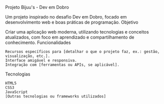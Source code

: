 Projeto Bijuu's - Dev em Dobro

Um projeto inspirado no desafio Dev em Dobro, focado em desenvolvimento web e boas práticas de programação.
Objetivo

Criar uma aplicação web moderna, utilizando tecnologias e conceitos atualizados, com foco em aprendizado e compartilhamento de conhecimento.
Funcionalidades

    Recursos específicos para [detalhar o que o projeto faz, ex.: gestão, visualização, etc.].
    Interface amigável e responsiva.
    Integração com [ferramentas ou APIs, se aplicável].

Tecnologias

    HTML5
    CSS3
    JavaScript
    [Outras tecnologias ou frameworks utilizados]
